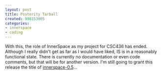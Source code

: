 ```yaml
---
layout: post
title: Posterity Tarball
created: 998153005
categories:
- innerspace
- coding
---
```

With this, the role of InnerSpace as my project for CSC436 has ended. Although I really didn't get as far as I would have liked, IS is in a reasonably functional state. There is currently no documentation or even code comments, but that will be for another version. I'm still going to grant this release the title of <A HREF="http://bubblehouse.org/innerspace/innerspace-0.5.tar.gz">innerspace-0.5</A>...
